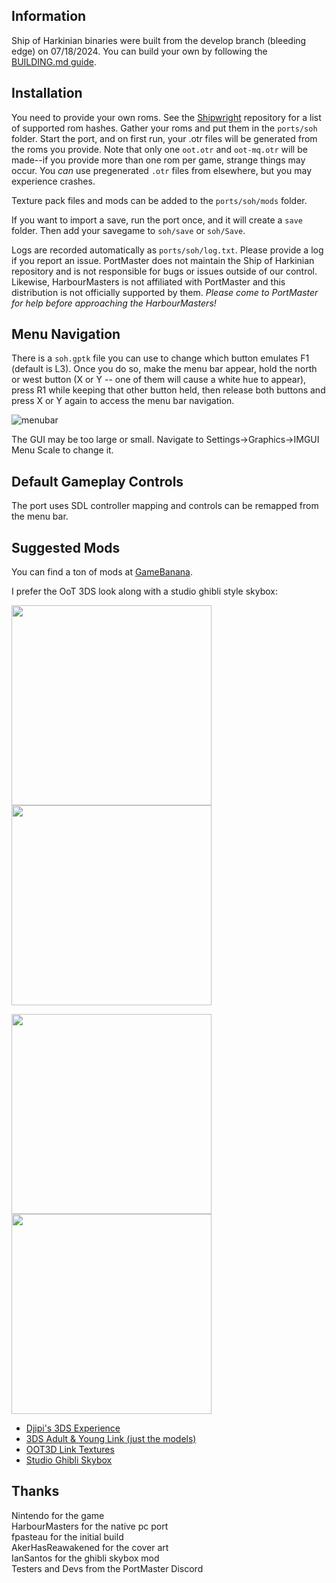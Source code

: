 ## Information
Ship of Harkinian binaries were built from the develop branch (bleeding edge) on 07/18/2024. You can build your own by following the [BUILDING.md guide](BUILDING.md).

## Installation
You need to provide your own roms. See the [Shipwright](https://github.com/HarbourMasters/Shipwright/blob/8.0.5/docs/supportedHashes.json) repository for a list of supported rom hashes. Gather your roms and put them in the `ports/soh` folder. Start the port, and on first run, your .otr files will be generated from the roms you provide. Note that only one `oot.otr` and `oot-mq.otr` will be made--if you provide more than one rom per game, strange things may occur. You *can* use pregenerated `.otr` files from elsewhere, but you may experience crashes.

Texture pack files and mods can be added to the `ports/soh/mods` folder. 

If you want to import a save, run the port once, and it will create a `save` folder. Then add your savegame to `soh/save` or `soh/Save`.

Logs are recorded automatically as `ports/soh/log.txt`. Please provide a log if you report an issue. PortMaster does not maintain the Ship of Harkinian repository and is not responsible for bugs or issues outside of our control. Likewise, HarbourMasters is not affiliated with PortMaster and this distribution is not officially supported by them. *Please come to PortMaster for help before approaching the HarbourMasters!*

## Menu Navigation
There is a `soh.gptk` file you can use to change which button emulates F1 (default is L3). Once you do so, make the menu bar appear, hold the north or west button (X or Y -- one of them will cause a white hue to appear), press R1 while keeping that other button held, then release both buttons and press X or Y again to access the menu bar navigation.

![menubar](https://github.com/JeodC/PortMaster-ShipOfHarkinian/assets/47716344/82b1de1d-11a9-49da-8500-61bc26902cbe)

The GUI may be too large or small. Navigate to Settings->Graphics->IMGUI Menu Scale to change it.

## Default Gameplay Controls
The port uses SDL controller mapping and controls can be remapped from the menu bar.

## Suggested Mods
You can find a ton of mods at [GameBanana](https://gamebanana.com/mods/games/16121?_aFilters%5BGeneric_Name%5D=contains%2C3ds&_sSort=Generic_MostDownloaded).  

I prefer the OoT 3DS look along with a studio ghibli style skybox:
<p float="left">
<img src="https://github.com/user-attachments/assets/821bf5b1-2c0e-4326-8d9b-6cd02cdf83dd" width="320"/> 
<img src="https://github.com/user-attachments/assets/009f80c6-99e4-4a85-94f4-a3c41ec3843d" width="320"/>
</p>
<p float="left">
<img src="https://github.com/user-attachments/assets/ef71b2e4-32ce-46e6-8e5b-5c8af908b305" width="320"/> 
<img src="https://github.com/user-attachments/assets/a391a341-922f-4637-a2af-03e32f59f38c" width="320"/>
</p>

- [Djipi's 3DS Experience](https://gamebanana.com/mods/477979)
- [3DS Adult & Young Link (just the models)](https://gamebanana.com/mods/475743)
- [OOT3D Link Textures](https://gamebanana.com/mods/478711)
- [Studio Ghibli Skybox](https://github.com/JeodC/PortMaster-ShipOfHarkinian/tree/main/external-mods/)

## Thanks
Nintendo for the game  
HarbourMasters for the native pc port  
fpasteau for the initial build  
AkerHasReawakened for the cover art  
IanSantos for the ghibli skybox mod  
Testers and Devs from the PortMaster Discord  




